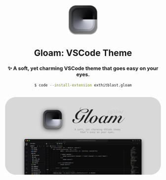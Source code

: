 <div align="center">

<img src="assets/icon.png" style="width: 100px; height: auto;">

# Gloam: VSCode Theme
### ✨ A soft, yet charming VSCode theme that goes easy on your eyes.

```bash
$ code --install-extension exthitblast.gloam
```

<br>
<img src="assets/banner.png" style="width: 800px; height: auto;">

</div>